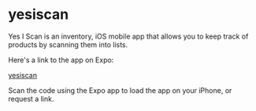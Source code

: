# yesiscan

Yes I Scan is an inventory, iOS mobile app that allows you to keep track of products by scanning them into lists.

Here's a link to the app on Expo:

[yesiscan](https://expo.io/@rueda10/yesiscan)

Scan the code using the Expo app to load the app on your iPhone, or request a link.
